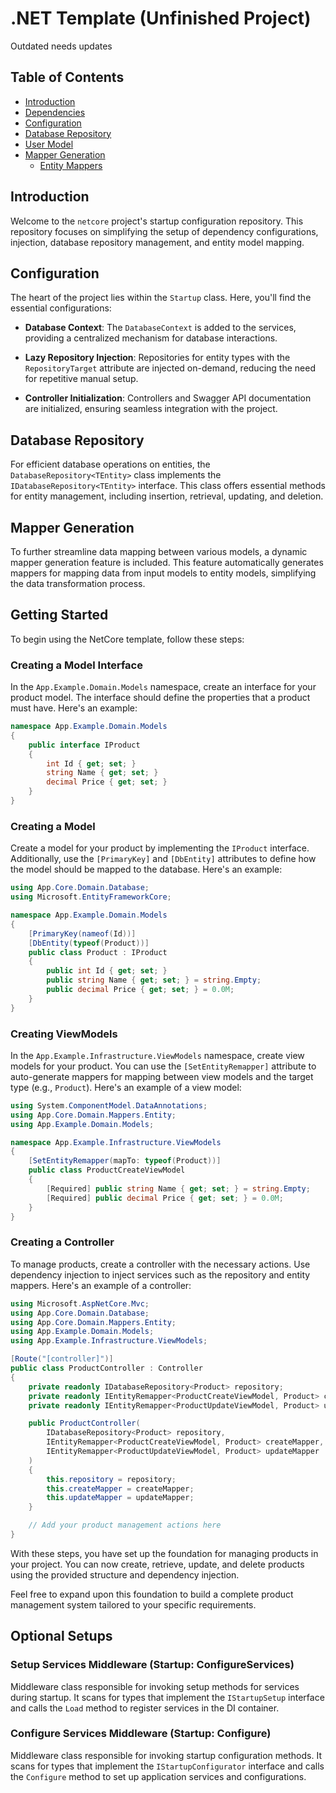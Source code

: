 # .NET Template (Unfinished Project)

Outdated needs updates

## Table of Contents

- [Introduction](#introduction)
- [Dependencies](#dependencies)
- [Configuration](#configuration)
- [Database Repository](#database-repository)
- [User Model](#user-model)
- [Mapper Generation](#mapper-generation)
  - [Entity Mappers](#entity-mappers)

## Introduction

Welcome to the `netcore` project's startup configuration repository. This repository focuses on simplifying the setup of dependency configurations, injection, database repository management, and entity model mapping.

## Configuration

The heart of the project lies within the `Startup` class. Here, you'll find the essential configurations:

- **Database Context**: The `DatabaseContext` is added to the services, providing a centralized mechanism for database interactions.

- **Lazy Repository Injection**: Repositories for entity types with the `RepositoryTarget` attribute are injected on-demand, reducing the need for repetitive manual setup.

- **Controller Initialization**: Controllers and Swagger API documentation are initialized, ensuring seamless integration with the project.

## Database Repository

For efficient database operations on entities, the `DatabaseRepository<TEntity>` class implements the `IDatabaseRepository<TEntity>` interface. This class offers essential methods for entity management, including insertion, retrieval, updating, and deletion.

## Mapper Generation

To further streamline data mapping between various models, a dynamic mapper generation feature is included. This feature automatically generates mappers for mapping data from input models to entity models, simplifying the data transformation process.


## Getting Started

To begin using the NetCore template, follow these steps:

### Creating a Model Interface

In the `App.Example.Domain.Models` namespace, create an interface for your product model. The interface should define the properties that a product must have. Here's an example:

```csharp
namespace App.Example.Domain.Models
{
    public interface IProduct
    {
        int Id { get; set; }
        string Name { get; set; }
        decimal Price { get; set; }
    }
}
```

### Creating a Model

Create a model for your product by implementing the `IProduct` interface. Additionally, use the `[PrimaryKey]` and `[DbEntity]` attributes to define how the model should be mapped to the database. Here's an example:

```csharp
using App.Core.Domain.Database;
using Microsoft.EntityFrameworkCore;

namespace App.Example.Domain.Models
{
    [PrimaryKey(nameof(Id))]
    [DbEntity(typeof(Product))]
    public class Product : IProduct
    {
        public int Id { get; set; }
        public string Name { get; set; } = string.Empty;
        public decimal Price { get; set; } = 0.0M;
    }
}
```

### Creating ViewModels

In the `App.Example.Infrastructure.ViewModels` namespace, create view models for your product. You can use the `[SetEntityRemapper]` attribute to auto-generate mappers for mapping between view models and the target type (e.g., `Product`). Here's an example of a view model:

```csharp
using System.ComponentModel.DataAnnotations;
using App.Core.Domain.Mappers.Entity;
using App.Example.Domain.Models;

namespace App.Example.Infrastructure.ViewModels
{
    [SetEntityRemapper(mapTo: typeof(Product))]
    public class ProductCreateViewModel 
    {
        [Required] public string Name { get; set; } = string.Empty;
        [Required] public decimal Price { get; set; } = 0.0M;
    }
}
```

### Creating a Controller

To manage products, create a controller with the necessary actions. Use dependency injection to inject services such as the repository and entity mappers. Here's an example of a controller:

```csharp
using Microsoft.AspNetCore.Mvc;
using App.Core.Domain.Database;
using App.Core.Domain.Mappers.Entity;
using App.Example.Domain.Models;
using App.Example.Infrastructure.ViewModels;

[Route("[controller]")]
public class ProductController : Controller
{
    private readonly IDatabaseRepository<Product> repository;
    private readonly IEntityRemapper<ProductCreateViewModel, Product> createMapper;
    private readonly IEntityRemapper<ProductUpdateViewModel, Product> updateMapper;

    public ProductController(
        IDatabaseRepository<Product> repository,
        IEntityRemapper<ProductCreateViewModel, Product> createMapper,
        IEntityRemapper<ProductUpdateViewModel, Product> updateMapper
    )
    {
        this.repository = repository;
        this.createMapper = createMapper;
        this.updateMapper = updateMapper;
    }

    // Add your product management actions here
}
```

With these steps, you have set up the foundation for managing products in your project. You can now create, retrieve, update, and delete products using the provided structure and dependency injection.

Feel free to expand upon this foundation to build a complete product management system tailored to your specific requirements.

## Optional Setups

### Setup Services Middleware (Startup: ConfigureServices)

Middleware class responsible for invoking setup methods for services during startup. It scans for types that implement the `IStartupSetup` interface and calls the `Load` method to register services in the DI container.

### Configure Services Middleware (Startup: Configure)

Middleware class responsible for invoking startup configuration methods. It scans for types that implement the `IStartupConfigurator` interface and calls the `Configure` method to set up application services and configurations.


